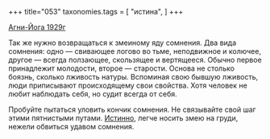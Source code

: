 +++
title="053"
taxonomies.tags = [
 "истина",
]
+++

[Агни-Йога 1929г](/agni/1929)

Так же нужно возвращаться к змеиному яду сомнения. Два вида сомнения: одно — свивающее логово во тьме, неподвижное и колючее, другое — всегда ползающее, скользящее и вертящееся. Обычно первое принадлежит молодости, второе — старости. Основа не столько боязнь, сколько лживость натуры. Вспоминая свою бывшую лживость, люди приписывают происходящему свои свойства. Хотя человек не любит наблюдать себя, но судит всегда от себя.   

Пробуйте пытаться уловить кончик сомнения. Не связывайте свой шаг этими пятнистыми путами. [Истинно](/tags/истина), легче носить змею на груди, нежели обвиться удавом сомнения.